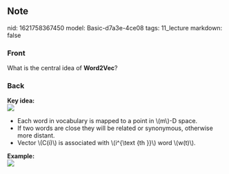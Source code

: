 ## Note
nid: 1621758367450
model: Basic-d7a3e-4ce08
tags: 11_lecture
markdown: false

### Front
What is the central idea of <b>Word2Vec</b>?

### Back
<div>
  <b>Key idea:</b>
</div>
<div>
  <img src="paste-a9cf4bcfccb52711f56d7545b08380b394cd3055.jpg">
  <div>
    <ul>
      <li>Each word in vocabulary is mapped to a point in \(m\)-D
      space.
      <li>If two words are close they will be related or
      synonymous, otherwise more distant.
      <li>Vector \(C(i)\) is associated with \(i^{\text {th }}\)
      word \(w(t)\).
    </ul>
  </div>
  <div>
    <b>Example:</b>
  </div>
  <div><img src=
  "paste-311ebed1826e2f97c410de850154be7fe721c721.jpg"></div>
</div>
